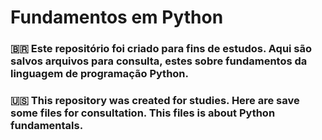 # Fundamentos em Python

### :brazil: Este repositório foi criado para fins de estudos. Aqui são salvos arquivos para consulta, estes sobre fundamentos da linguagem de programação Python.



### :us: This repository was created for studies. Here are save some files for consultation. This files is about Python fundamentals.



